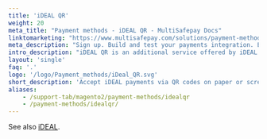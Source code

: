 ```yaml
---
title: 'iDEAL QR'
weight: 20
meta_title: "Payment methods - iDEAL QR - MultiSafepay Docs"
linktomarketing: "https://www.multisafepay.com/solutions/payment-methods/ideal"
meta_description: "Sign up. Build and test your payments integration. Explore our products and services. Use our API Reference, SDKs, and wrappers. Get support."
intro_description: "iDEAL QR is an additional service offered by iDEAL. Customers use their smartphone to scan a QR code on paper or screen to complete an iDEAL payment."
layout: 'single'
faq: '.'
logo: '/logo/Payment_methods/iDeal_QR.svg' 
short_description: 'Accept iDEAL payments via QR codes on paper or screens.'
aliases:
    - /support-tab/magento2/payment-methods/idealqr
    - /payment-methods/idealqr/
---
```

See also [iDEAL](/payment-methods/banks/ideal/).

